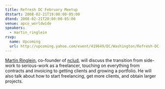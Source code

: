 ```yaml
---
title: Refresh DC February Meetup
dtstart: 2008-02-21T19:00:00-05:00
dtend: 2008-02-21T20:00:00-05:00
venue: apco_worldwide
speakers:
  - martin_ringlein
rsvp:
  name: Upcoming
  url: http://upcoming.yahoo.com/event/419649/DC/Washington/Refresh-DC-February-meetup/APCO-Worldwide/
---
```


[Martin Ringlein](http://www.marylandmedia.com/), co-founder of [nclud](http://nclud.com/), will discuss the transition from side-work to serious-work as a freelancer, touching on everything from contracts and invoicing to getting clients and growing a portfolio. He will also talk about how to start freelancing, get more clients, and obtain larger projects.